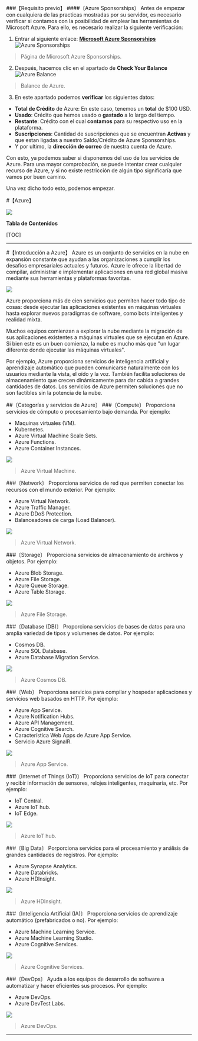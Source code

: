 ###【Requisito previo】
####〔Azure Sponsorships〕
Antes de empezar con cualquiera de las practicas mostradas por su servidor, es necesario verificar si contamos con la posibilidad de emplear las herramientas de Microsoft Azure.
Para ello, es necesario realizar la siguiente verificación:

1. Entrar al siguiente enlace: [**Microsoft Azure Sponsorships**](https://www.microsoftazuresponsorships.com/)
![Azure Sponsorships](https://i.imgur.com/OxY5WPf.png)
> Página de Microsoft Azure Sponsorships.

2. Después, hacemos clic en el apartado de **Check Your Balance**
![Azure Balance](https://i.imgur.com/e65k3qe.png)
> Balance de Azure.

3. En este apartado podemos **verificar** los siguientes datos:
- **Total de Crédito** de Azure: En este caso, tenemos un **total** de $100 USD.
- **Usado**: Crédito que hemos usado o **gastado** a lo largo del tiempo.
- **Restante**: Crédito con el cual **contamos** para su respectivo uso en la plataforma.
- **Suscripciones**: Cantidad de suscripciones que se encuentran **Activas** y que estan ligadas a nuestro Saldo/Crédito de Azure Sponsorships.
- Y por ultimo, la **dirección de correo** de nuestra cuenta de Azure.

Con esto, ya podemos saber si disponemos del uso de los servicios de Azure. Para una mayor comprobación, se puede intentar crear cualquier recurso de Azure, y si no existe restricción de algún tipo significaría que vamos por buen camino.

Una vez dicho todo esto, podemos empezar.

#【Azure】

![](https://upload.wikimedia.org/wikipedia/commons/thumb/f/fa/Microsoft_Azure.svg/150px-Microsoft_Azure.svg.png)

**Tabla de Contenidos**

[TOC]

-------

#【Introducción a Azure】
Azure es un conjunto de servicios en la nube en expansión constante que ayudan a las organizaciones a cumplir los desafíos empresariales actuales y futuros. Azure le ofrece la libertad de compilar, administrar e implementar aplicaciones en una red global masiva mediante sus herramientas y plataformas favoritas.

![](https://upload.wikimedia.org/wikipedia/commons/thumb/a/a8/Microsoft_Azure_Logo.svg/640px-Microsoft_Azure_Logo.svg.png)

Azure proporciona más de cien servicios que permiten hacer todo tipo de cosas: desde ejecutar las aplicaciones existentes en máquinas virtuales hasta explorar nuevos paradigmas de software, como bots inteligentes y realidad mixta.

Muchos equipos comienzan a explorar la nube mediante la migración de sus aplicaciones existentes a máquinas virtuales que se ejecutan en Azure. Si bien este es un buen comienzo, la nube es mucho más que "un lugar diferente donde ejecutar las máquinas virtuales".

Por ejemplo, Azure proporciona servicios de inteligencia artificial y aprendizaje automático que pueden comunicarse naturalmente con los usuarios mediante la vista, el oído y la voz. También facilita soluciones de almacenamiento que crecen dinámicamente para dar cabida a grandes cantidades de datos. Los servicios de Azure permiten soluciones que no son factibles sin la potencia de la nube.

##〔Categorías y servicios de Azure〕
###〔Compute〕
Proporciona servicios de cómputo o procesamiento bajo demanda. Por ejemplo:
- Maquinas virtuales (VM).
- Kubernetes.
- Azure Virtual Machine Scale Sets.
- Azure Functions.
- Azure Container Instances.

![](https://connectoricons-prod.azureedge.net/releases/v1.0.1555/1.0.1555.2715/azurevm/icon.png)
> Azure Virtual Machine.

###〔Network〕
Proporciona servicios de red que permiten conectar los recursos con el mundo exterior. Por ejemplo:
- Azure Virtual Network.
- Azure Traffic Manager.
- Azure DDoS Protection.
- Balanceadores de carga (Load Balancer).

![](https://symbols.getvecta.com/stencil_27/99_virtual-network.e43fa52244.png)
> Azure Virtual Network.

###〔Storage〕
Proporciona servicios de almacenamiento de archivos y objetos. Por ejemplo:
- Azure Blob Storage.
- Azure File Storage.
- Azure Queue Storage.
- Azure Table Storage.

![](https://symbols.getvecta.com/stencil_27/89_storage-table.5f25f9c0b3.png)
> Azure File Storage.

###〔Database (DB)〕
Proporciona servicios de bases de datos para una amplia variedad de tipos y volumenes de datos. Por ejemplo:
- Cosmos DB.
- Azure SQL Database.
- Azure Database Migration Service.

![](https://www.pinclipart.com/picdir/big/125-1259340_how-to-easily-start-using-cosmosdb-in-your.png)
> Azure Cosmos DB.

###〔Web〕
Proporciona servicios para compilar y hospedar aplicaciones y servicios web basados en HTTP. Por ejemplo:
- Azure App Service.
- Azure Notification Hubs.
- Azure API Management.
- Azure Cognitive Search.
- Característica Web Apps de Azure App Service.
- Servicio Azure SignalR.

![](https://stefanos.cloud/wp-content/uploads/2021/09/Azure-App-Service-Redundancy-e1631817455805.png)
> Azure App Service.

###〔Internet of Things (IoT)〕
Proporciona servicios de IoT para conectar y recibir información de sensores, relojes inteligentes, maquinaria, etc. Por ejemplo:
- IoT Central.
- Azure IoT hub.
- IoT Edge.

![](https://res.cloudinary.com/practicaldev/image/fetch/s--Dj-3QzhG--/c_limit%2Cf_auto%2Cfl_progressive%2Cq_auto%2Cw_880/https://gloveboxes.github.io/iot-central-mxchip-hol/media/azure_iot_central.png)
> Azure IoT hub.

###〔Big Data〕
Porporciona servicios para el procesamiento y análisis de grandes cantidades de registros. Por ejemplo:
- Azure Synapse Analytics.
- Azure Databricks.
- Azure HDInsight.

![](https://symbols.getvecta.com/stencil_27/51_hdinsight.c90b5f74e0.png)
> Azure HDInsight.

###〔Inteligencia Artificial (IA)〕
Proporciona servicios de aprendizaje automático (prefabricados o no). Por ejemplo:
- Azure Machine Learning Service.
- Azure Machine Learning Studio.
- Azure Cognitive Services.

![](https://miro.medium.com/max/382/1*xr5cOLRaJZuqSeaWoKHsnA.png)
> Azure Cognitive Services.

###〔DevOps〕
Ayuda a los equipos de desarrollo de software a automatizar y hacer eficientes sus procesos. Por ejemplo:
- Azure DevOps.
- Azure DevTest Labs.

![](https://cdn.iconscout.com/icon/free/png-256/azure-devops-3628645-3029870.png)
> Azure DevOps.

--------------